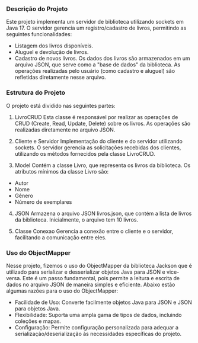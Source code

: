 ### Descrição do Projeto
Este projeto implementa um servidor de biblioteca utilizando sockets em Java 17. O servidor gerencia um registro/cadastro de livros, permitindo as seguintes funcionalidades:

- Listagem dos livros disponíveis.
- Aluguel e devolução de livros.
- Cadastro de novos livros.
Os dados dos livros são armazenados em um arquivo JSON, que serve como a "base de dados" da biblioteca. As operações realizadas pelo usuário (como cadastro e aluguel) são refletidas diretamente nesse arquivo.

### Estrutura do Projeto
O projeto está dividido nas seguintes partes:

1. LivroCRUD
Esta classe é responsável por realizar as operações de CRUD (Create, Read, Update, Delete) sobre os livros. As operações são realizadas diretamente no arquivo JSON.

2. Cliente e Servidor
Implementação do cliente e do servidor utilizando sockets. O servidor gerencia as solicitações recebidas dos clientes, utilizando os métodos fornecidos pela classe LivroCRUD.

3. Model
Contém a classe Livro, que representa os livros da biblioteca. Os atributos mínimos da classe Livro são:

- Autor
- Nome
- Gênero
- Número de exemplares
4. JSON
Armazena o arquivo JSON livros.json, que contém a lista de livros da biblioteca. Inicialmente, o arquivo tem 10 livros.

5. Classe Conexao
Gerencia a conexão entre o cliente e o servidor, facilitando a comunicação entre eles.

### Uso do ObjectMapper
Nesse projeto, fizemos o uso do ObjectMapper da biblioteca Jackson que é utilizado para serializar e desserializar objetos Java para JSON e vice-versa. Este é um passo fundamental, pois permite a leitura e escrita de dados no arquivo JSON de maneira simples e eficiente. Abaixo estão algumas razões para o uso do ObjectMapper:

- Facilidade de Uso: Converte facilmente objetos Java para JSON e JSON para objetos Java.
- Flexibilidade: Suporta uma ampla gama de tipos de dados, incluindo coleções e mapas.
- Configuração: Permite configuração personalizada para adequar a serialização/deserialização às necessidades específicas do projeto.
